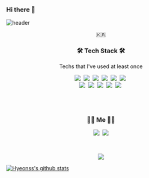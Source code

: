 ### Hi there 👋

![header](https://capsule-render.vercel.app/api?type=soft&color=auto&height=150&section=header&text=Hyeonseong%20Jeon&fontSize=70&animation=twinkling)

<p align="center">🇰🇷 </p>

<h3 align="center">🛠 Tech Stack 🛠</h3>

<p align="center"> Techs that I've used at least once </p>

<p align="center">
  <img src="https://img.shields.io/badge/HTML-1572B6?style=flat-square&logo=html5&logoColor=white"/></a>&nbsp 
  <img src="https://img.shields.io/badge/CSS-1572B6?style=flat-square&logo=css3&logoColor=white"/></a>&nbsp 
  <img src="https://img.shields.io/badge/Javascript-ffb13b?style=flat-square&logo=javascript&logoColor=white"/></a>&nbsp 
  <img src="https://img.shields.io/badge/C++-00599C?style=flat-square&logo=C%2B%2B&logoColor=white"/></a>&nbsp 
  <img src="https://img.shields.io/badge/Python-3766AB?style=flat-square&logo=Python&logoColor=white"/></a>&nbsp 
  <img src="https://img.shields.io/badge/Java-007396?style=flat-square&logo=Java&logoColor=white"/></a>&nbsp
  <br>
  <img src="https://img.shields.io/badge/NestJS-6DB33F?style=flat-square&logo=NestJS&logoColor=white"/></a>&nbsp 
  <img src="https://img.shields.io/badge/Express-6DB33F?style=flat-square&logo=Express&logoColor=white"/></a>&nbsp 
  <img src="https://img.shields.io/badge/Django-092E20?style=flat-square&logo=Django&logoColor=white"/></a>&nbsp 
  <img src="https://img.shields.io/badge/Mysql-E6B91E?style=flat-square&logo=MySql&logoColor=white"/></a>&nbsp 
  <img src="https://img.shields.io/badge/aws-333664?style=flat-square&logo=amazon-aws&logoColor=white"/></a>&nbsp 
</p>

<br><br>
<h3 align="center"> 🧑‍💻 Me 🧑‍💻 </h3>
<p align="center">
  <a href="https://www.notion.so/hyeonss/682cbdabc6df40e1a2edae7d2ab27d17" target="_blank"><img src="https://img.shields.io/badge/Tech%20Note-11B48A?style=flat-square&logo=Vimeo&logoColor=white"/></a>&nbsp
  <a href="mailto:hyeonss0417@gmail.com" target="_blank"><img src="https://img.shields.io/badge/Gmail-d14836?style=flat-square&logo=Gmail&logoColor=white"/></a>
</p>
<br>

<p align="center">
  <a href="https://hits.seeyoufarm.com"><img src="https://hits.seeyoufarm.com/api/count/incr/badge.svg?url=https://github.com/skyoun97&count_bg=%23ED6DA3&title_bg=%2386757E&icon=github.svg&icon_color=%23E1DEDE&title=hits&edge_flat=false"/></a>
</p>

[![Hyeonss's github stats](https://github-readme-stats.vercel.app/api?username=skyoun97&show_icons=true&theme=dracula)](https://github.com/anuraghazra/github-readme-stats)

